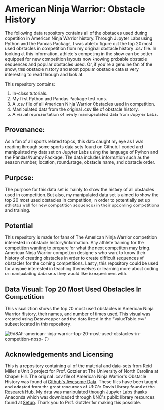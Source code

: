 # American Ninja Warrior: Obstacle History

The following data repository contains all of the obstacles used during copetition in American Ninja Warrior history. Through Jupyter Labs using Python and the Pandas Package, I was able to figure out the top 20 most used obstacles in competition from my original obstacle history .csv file. In looking at this information, athlete's competing in the show can be better equipped for new competition layouts now knowing probable obstacle sequences and popular obstacles used. Or, if you're a genuine fan of the show, this obstacle history and most popular obstacle data is very interesting to read through and look at.

This repository contains:
1. In-class tutorials. 
2. My first Python and Pandas Package test runs.
3. A .csv file of all American Ninja Warrior Obstacles used in competition.
4. Manipulated data from the original .csv file of obstacle history.
5. A visual representation of newly maniupaulated data from Jupyter Labs.

## Provenance:
As a fan of all sports related topics, this data caught my eye as I was reading through some sports data sets found on Github. I coded and manipulated my data set on Jupyter Labs using the language of Python and the Pandas/Numpy Package. The data includes information such as the season number, location, round/stage, obstacle name, and obstacle order. 

## Purpose: 
The purpose for this data set is mainly to show the history of all obstacles used in competition. But also, my manipulated data set is aimed to show the top 20 most used obstacles in competition, in order to potentially set up athletes well for new competition sequences in their upcoming competitions and training.

## Potential
This repository is made for fans of The American Ninja Warrior competition interested in obstacle history/information. Any athlete training for the competition wanting to prepare for what the next competiton may bring. American Ninja Warrior competiton designers who want to know their history of creating obstacles in order to create difficult sequences of obstacles for the coming competitions. Lastly, this repository could be used for anyone interested in teaching themselves or learning more about coding or manipulating data sets they would like to experiment with.

## Data Visual: Top 20 Most Used Obstacles In Competition
This visualiztion shows the top 20 most used obstacles in American Ninja Warrior History, their names, and number of times used. This visual was created using Datawrapper and the data listed in the "ValueTable.csv" subset located in this repository.

![9d8AR-american-ninja-warrior-top-20-most-used-obstacles-in-competition-nbsp- (1)](https://user-images.githubusercontent.com/118196979/203415006-9611f854-bfd0-417f-ac48-b833dff3fc4c.png)

## Acknowledgements and Licensing
This is a repository containing all of the material and data-sets from Reid Miller's Unit 3 project for Prof. Gotzler at The University of North Carolina at Chapel Hill. The original .csv file of American Ninja Warrior's Obstacle History was found at [Github's Awesome Data](https://data.world/ninja/anw-obstacle-history). These files have been taught and adapted from the great resources of UNC's Davis Library found at the [Research Hub](https://unc-libraries-data.github.io/Python/Intro/Introduction_CrashCourse.html). My data was manipulated through Jupyter Labs thanks Anaconda which was downloaded through UNC's public library resources found at [Setup](https://unc-libraries-data.github.io/Python/Setup.html). Thank you to Prof. Gotzler for making this possible.
